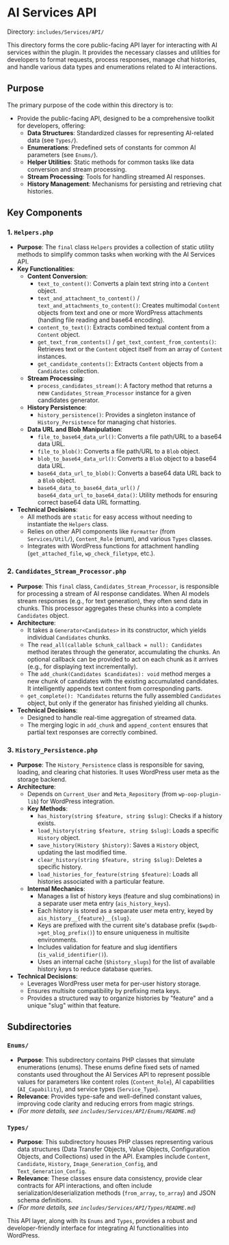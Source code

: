 # AI Services API

Directory: `includes/Services/API/`

This directory forms the core public-facing API layer for interacting with AI services within the plugin. It provides the necessary classes and utilities for developers to format requests, process responses, manage chat histories, and handle various data types and enumerations related to AI interactions.

## Purpose

The primary purpose of the code within this directory is to:

- Provide the public-facing API, designed to be a comprehensive toolkit for developers, offering:
    - **Data Structures**: Standardized classes for representing AI-related data (see `Types/`).
    - **Enumerations**: Predefined sets of constants for common AI parameters (see `Enums/`).
    - **Helper Utilities**: Static methods for common tasks like data conversion and stream processing.
    - **Stream Processing**: Tools for handling streamed AI responses.
    - **History Management**: Mechanisms for persisting and retrieving chat histories.

## Key Components

### 1. `Helpers.php`

-   **Purpose**: The `final` class `Helpers` provides a collection of static utility methods to simplify common tasks when working with the AI Services API.
-   **Key Functionalities**:
    -   **Content Conversion**:
        -   `text_to_content()`: Converts a plain text string into a `Content` object.
        -   `text_and_attachment_to_content()` / `text_and_attachments_to_content()`: Creates multimodal `Content` objects from text and one or more WordPress attachments (handling file reading and base64 encoding).
        -   `content_to_text()`: Extracts combined textual content from a `Content` object.
        -   `get_text_from_contents()` / `get_text_content_from_contents()`: Retrieves text or the `Content` object itself from an array of `Content` instances.
        -   `get_candidate_contents()`: Extracts `Content` objects from a `Candidates` collection.
    -   **Stream Processing**:
        -   `process_candidates_stream()`: A factory method that returns a new `Candidates_Stream_Processor` instance for a given candidates generator.
    -   **History Persistence**:
        -   `history_persistence()`: Provides a singleton instance of `History_Persistence` for managing chat histories.
    -   **Data URL and Blob Manipulation**:
        -   `file_to_base64_data_url()`: Converts a file path/URL to a base64 data URL.
        -   `file_to_blob()`: Converts a file path/URL to a `Blob` object.
        -   `blob_to_base64_data_url()`: Converts a `Blob` object to a base64 data URL.
        -   `base64_data_url_to_blob()`: Converts a base64 data URL back to a `Blob` object.
        -   `base64_data_to_base64_data_url()` / `base64_data_url_to_base64_data()`: Utility methods for ensuring correct base64 data URL formatting.
-   **Technical Decisions**:
    -   All methods are `static` for easy access without needing to instantiate the `Helpers` class.
    -   Relies on other API components like `Formatter` (from `Services/Util/`), `Content_Role` (enum), and various `Types` classes.
    -   Integrates with WordPress functions for attachment handling (`get_attached_file`, `wp_check_filetype`, etc.).

### 2. `Candidates_Stream_Processor.php`

-   **Purpose**: This `final` class, `Candidates_Stream_Processor`, is responsible for processing a stream of AI response candidates. When AI models stream responses (e.g., for text generation), they often send data in chunks. This processor aggregates these chunks into a complete `Candidates` object.
-   **Architecture**:
    -   It takes a `Generator<Candidates>` in its constructor, which yields individual `Candidates` chunks.
    -   The `read_all(callable $chunk_callback = null): Candidates` method iterates through the generator, accumulating the chunks. An optional callback can be provided to act on each chunk as it arrives (e.g., for displaying text incrementally).
    -   The `add_chunk(Candidates $candidates): void` method merges a new chunk of candidates with the existing accumulated candidates. It intelligently appends text content from corresponding parts.
    -   `get_complete(): ?Candidates` returns the fully assembled `Candidates` object, but only if the generator has finished yielding all chunks.
-   **Technical Decisions**:
    -   Designed to handle real-time aggregation of streamed data.
    -   The merging logic in `add_chunk` and `append_content` ensures that partial text responses are correctly combined.

### 3. `History_Persistence.php`

-   **Purpose**: The `History_Persistence` class is responsible for saving, loading, and clearing chat histories. It uses WordPress user meta as the storage backend.
-   **Architecture**:
    -   Depends on `Current_User` and `Meta_Repository` (from `wp-oop-plugin-lib`) for WordPress integration.
    -   **Key Methods**:
        -   `has_history(string $feature, string $slug)`: Checks if a history exists.
        -   `load_history(string $feature, string $slug)`: Loads a specific `History` object.
        -   `save_history(History $history)`: Saves a `History` object, updating the last modified time.
        -   `clear_history(string $feature, string $slug)`: Deletes a specific history.
        -   `load_histories_for_feature(string $feature)`: Loads all histories associated with a particular feature.
    -   **Internal Mechanics**:
        -   Manages a list of history keys (feature and slug combinations) in a separate user meta entry (`ais_history_keys`).
        -   Each history is stored as a separate user meta entry, keyed by `ais_history__{feature}__{slug}`.
        -   Keys are prefixed with the current site's database prefix (`$wpdb->get_blog_prefix()`) to ensure uniqueness in multisite environments.
        -   Includes validation for feature and slug identifiers (`is_valid_identifier()`).
        -   Uses an internal cache (`$history_slugs`) for the list of available history keys to reduce database queries.
-   **Technical Decisions**:
    -   Leverages WordPress user meta for per-user history storage.
    -   Ensures multisite compatibility by prefixing meta keys.
    -   Provides a structured way to organize histories by "feature" and a unique "slug" within that feature.

## Subdirectories

### `Enums/`

-   **Purpose**: This subdirectory contains PHP classes that simulate enumerations (enums). These enums define fixed sets of named constants used throughout the AI Services API to represent possible values for parameters like content roles (`Content_Role`), AI capabilities (`AI_Capability`), and service types (`Service_Type`).
-   **Relevance**: Provides type-safe and well-defined constant values, improving code clarity and reducing errors from magic strings.
-   *(For more details, see `includes/Services/API/Enums/README.md`)*

### `Types/`

-   **Purpose**: This subdirectory houses PHP classes representing various data structures (Data Transfer Objects, Value Objects, Configuration Objects, and Collections) used in the API. Examples include `Content`, `Candidate`, `History`, `Image_Generation_Config`, and `Text_Generation_Config`.
-   **Relevance**: These classes ensure data consistency, provide clear contracts for API interactions, and often include serialization/deserialization methods (`from_array`, `to_array`) and JSON schema definitions.
-   *(For more details, see `includes/Services/API/Types/README.md`)*

This API layer, along with its `Enums` and `Types`, provides a robust and developer-friendly interface for integrating AI functionalities into WordPress.
